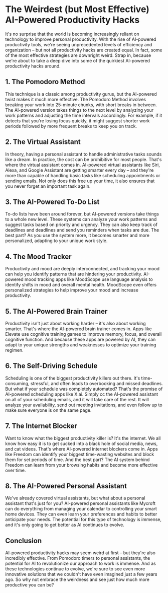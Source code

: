 # The Weirdest (but Most Effective) AI-Powered Productivity Hacks

It's no surprise that the world is becoming increasingly reliant on technology to improve personal productivity. With the rise of AI-powered productivity tools, we're seeing unprecedented levels of efficiency and organization – but not all productivity hacks are created equal. In fact, some of the most effective strategies are downright weird. Strap in, because we're about to take a deep dive into some of the quirkiest AI-powered productivity hacks around.

## 1. The Pomodoro Method

This technique is a classic among productivity gurus, but the AI-powered twist makes it much more effective. The Pomodoro Method involves breaking your work into 25-minute chunks, with short breaks in between. The AI-powered version takes things to the next level by analyzing your work patterns and adjusting the time intervals accordingly. For example, if it detects that you're losing focus quickly, it might suggest shorter work periods followed by more frequent breaks to keep you on track.

## 2. The Virtual Assistant

In theory, having a personal assistant to handle administrative tasks sounds like a dream. In practice, the cost can be prohibitive for most people. That's where the virtual assistant comes in. AI-powered virtual assistants like Siri, Alexa, and Google Assistant are getting smarter every day – and they're more than capable of handling basic tasks like scheduling appointments or sending emails. Not only does this free up your time, it also ensures that you never forget an important task again.

## 3. The AI-Powered To-Do List

To-do lists have been around forever, but AI-powered versions take things to a whole new level. These systems can analyze your work patterns and suggest tasks based on priority and urgency. They can also keep track of deadlines and deadlines and send you reminders when tasks are due. The best part? As you use the system more, it becomes smarter and more personalized, adapting to your unique work style.

## 4. The Mood Tracker

Productivity and mood are deeply interconnected, and tracking your mood can help you identify patterns that are hindering your productivity. AI-powered mood tracking apps like MoodScope use language analysis to identify shifts in mood and overall mental health. MoodScope even offers personalized strategies to help improve your mood and increase productivity.

## 5. The AI-Powered Brain Trainer

Productivity isn't just about working harder – it's also about working smarter. That's where the AI-powered brain trainer comes in. Apps like Elevate use cognitive training games to improve memory, focus, and overall cognitive function. And because these apps are powered by AI, they can adapt to your unique strengths and weaknesses to optimize your training regimen.

## 6. The Self-Driving Schedule

Scheduling is one of the biggest productivity killers out there. It's time-consuming, stressful, and often leads to overbooking and missed deadlines. But what if your schedule was completely automated? That's the promise of AI-powered scheduling apps like X.ai. Simply cc the AI-powered assistant on all of your scheduling emails, and it will take care of the rest. It will analyze your availability, send out meeting invitations, and even follow up to make sure everyone is on the same page.

## 7. The Internet Blocker

Want to know what the biggest productivity killer is? It's the internet. We all know how easy it is to get sucked into a black hole of social media, news, and cat videos. That's where AI-powered internet blockers come in. Apps like Freedom can identify your biggest time-wasting websites and block them for set periods of time. And the best part? The AI system behind Freedom can learn from your browsing habits and become more effective over time.

## 8. The AI-Powered Personal Assistant

We've already covered virtual assistants, but what about a personal assistant that's just for you? AI-powered personal assistants like Mycroft can do everything from managing your calendar to controlling your smart home devices. They can even learn your preferences and habits to better anticipate your needs. The potential for this type of technology is immense, and it's only going to get better as AI continues to evolve.

## Conclusion

AI-powered productivity hacks may seem weird at first – but they're also incredibly effective. From Pomodoro timers to personal assistants, the potential for AI to revolutionize our approach to work is immense. And as these technologies continue to evolve, we're sure to see even more innovative solutions that we couldn't have even imagined just a few years ago. So why not embrace the weirdness and see just how much more productive you can be?